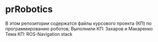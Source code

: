 # prRobotics

В этом репозитории содержатся файлы курсового проекта (КП) по программированию роботов;
Выполнили КП: Захаров и Макаренко
Тема КП: ROS-Navigation stack

